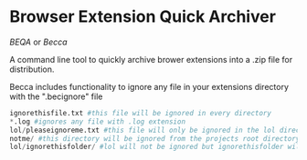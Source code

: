 # Browser Extension Quick Archiver
*BEQA* or *Becca*

A command line tool to quickly archive brower extensions into a .zip file for distribution.

Becca includes functionality to ignore any file in your extensions directory with the ".becignore" file
```python
ignorethisfile.txt #this file will be ignored in every directory
*.log #ignores any file with .log extension
lol/pleaseignoreme.txt #this file will only be ignored in the lol directory
notme/ #this directory will be ignored from the projects root directory
lol/ignorethisfolder/ #lol will not be ignored but ignorethisfolder will
```